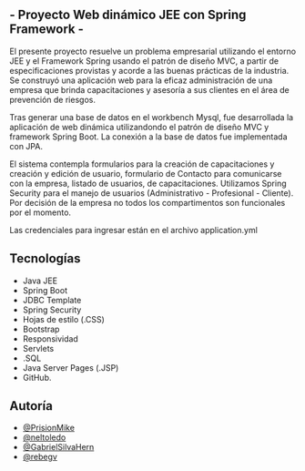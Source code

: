
## - Proyecto Web dinámico JEE con Spring Framework - 

El presente proyecto resuelve un problema empresarial utilizando el entorno JEE y el Framework Spring usando el patrón de diseño MVC, a partir de especificaciones provistas y acorde a las buenas prácticas de la industria. Se construyó una aplicación web para la eficaz administración de una empresa que brinda capacitaciones y asesoría a sus clientes en el área de prevención de riesgos.

Tras generar una base de datos en el workbench Mysql, fue desarrollada la aplicación de web dinámica utilizandondo el patrón de diseño MVC y framework Spring Boot. La conexión a la base de datos fue implementada con JPA.

El sistema contempla formularios para la creación de capacitaciones y creación y edición de usuario, formulario de Contacto para comunicarse con la empresa, listado de usuarios, de capacitaciones. Utilizamos Spring Security para el manejo de usuarios (Administrativo - Profesional - Cliente). Por decisión de la empresa no todos los compartimentos son funcionales por el momento.

Las credenciales para ingresar están en el archivo application.yml

## Tecnologías

 - Java JEE
 - Spring Boot
 - JDBC Template
 - Spring Security
 - Hojas de estilo (.CSS)
 - Bootstrap
 - Responsividad
 - Servlets
 - .SQL
 - Java Server Pages (.JSP)
 - GitHub.

## Autoría

- [@PrisionMike](https://github.com/MichaelPizarro)
- [@neltoledo](https://www.github.com/neltoledo)
- [@GabrielSilvaHern](https://github.com/GabrielSilvaHern)
- [@rebegv](https://www.github.com/rebegv)
